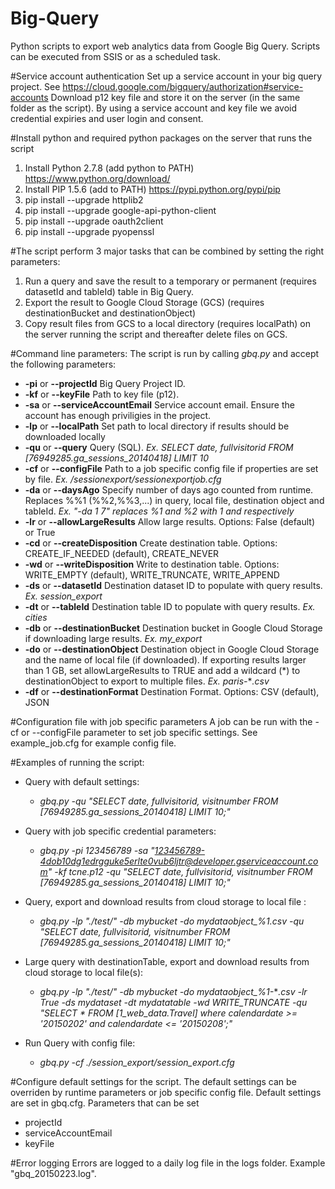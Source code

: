 # Big-Query
Python scripts to export web analytics data from Google Big Query. Scripts can be executed from SSIS or as a scheduled task.

#Service account authentication
Set up a service account in your big query project. See https://cloud.google.com/bigquery/authorization#service-accounts
Download p12 key file and store it on the server (in the same folder as the script). By using a service account and key file we avoid credential expiries and user login and consent.

#Install python and required python packages on the server that runs the script
1.	Install Python 2.7.8 (add python to PATH) https://www.python.org/download/
2.	Install PIP 1.5.6 (add to PATH) https://pypi.python.org/pypi/pip
3.	pip install --upgrade httplib2
4.	pip install --upgrade google-api-python-client
5.  pip install --upgrade oauth2client
6.  pip install --upgrade pyopenssl

#The script perform 3 major tasks that can be combined by setting the right parameters:
1. Run a query and save the result to a temporary or permanent (requires datasetId and tableId) table in Big Query.
2. Export the result to Google Cloud Storage (GCS) (requires destinationBucket and destinationObject)
3. Copy result files from GCS to a local directory (requires localPath) on the server running the script and thereafter delete files on GCS.

#Command line parameters:
The script is run by calling *gbq.py* and accept the following parameters:
- **-pi** or **--projectId** Big Query Project ID.
- **-kf** or **--keyFile** Path to key file (p12).
- **-sa** or **--serviceAccountEmail** Service account email. Ensure the account has enough priviligies in the project.
- **-lp** or **--localPath** Set path to local directory if results should be downloaded locally
- **-qu** or **--query** Query (SQL). *Ex. SELECT date, fullvisitorid FROM [76949285.ga_sessions_20140418] LIMIT 10*
- **-cf** or **--configFile** Path to a job specific config file if properties are set by file. *Ex. /sessionexport/sessionexportjob.cfg*
- **-da** or **--daysAgo** Specify number of days ago counted from runtime. Replaces %%1 (%%2,%%3,...) in query, local file, destination object and tableId. *Ex. "-da 1 7" replaces %1 and %2 with 1 and respectively*
- **-lr** or **--allowLargeResults** Allow large results. Options: False (default) or True
- **-cd** or **--createDisposition** Create destination table. Options: CREATE_IF_NEEDED (default), CREATE_NEVER
- **-wd** or **--writeDisposition** Write to destination table. Options: WRITE_EMPTY (default), WRITE_TRUNCATE, WRITE_APPEND
- **-ds** or **--datasetId** Destination dataset ID to populate with query results. *Ex. session_export*
- **-dt** or **--tableId** Destination table ID to populate with query results. *Ex. cities*
- **-db** or **--destinationBucket** Destination bucket in Google Cloud Storage if downloading large results. *Ex. my_export*
- **-do** or **--destinationObject** Destination object in Google Cloud Storage and the name of local file (if downloaded). If exporting results larger than 1 GB, set allowLargeResults to TRUE and add a wildcard (\*) to destinationObject to export to multiple files. *Ex. paris-*\**.csv*
- **-df** or **--destinationFormat** Destination Format. Options: CSV (default), JSON

#Configuration file with job specific parameters
A job can be run with the -cf or --configFile parameter to set job specific settings. See example_job.cfg for example config file.

#Examples of running the script:
- Query with default settings: 
  - *gbq.py -qu "SELECT date, fullvisitorid, visitnumber FROM [76949285.ga_sessions_20140418] LIMIT 10;"*

- Query with job specific credential parameters: 
  - *gbq.py -pi 123456789 -sa "123456789-4dob10dg1edrgguke5erlte0vub6ljtr@developer.gserviceaccount.com" -kf tcne.p12 -qu "SELECT date, fullvisitorid, visitnumber FROM [76949285.ga_sessions_20140418] LIMIT 10;"*

- Query, export and download results from cloud storage to local file : 
  - *gbq.py -lp "./test/" -db mybucket -do mydataobject_%1.csv -qu "SELECT date, fullvisitorid, visitnumber FROM [76949285.ga_sessions_20140418] LIMIT 10;"*

- Large query with destinationTable, export and download results from cloud storage to local file(s): 
  - *gbq.py -lp "./test/"  -db mybucket -do mydataobject_%1-*\**.csv -lr True -ds mydataset -dt mydatatable -wd WRITE_TRUNCATE -qu "SELECT * FROM [1_web_data.Travel] where calendardate >= '20150202' and calendardate <= '20150208';"*

- Run Query with config file: 
  - *gbq.py -cf ./session_export/session_export.cfg*

#Configure default settings for the script.
The default settings can be overriden by runtime parameters or job specific config file. Default settings are set in gbq.cfg. Parameters that can be set
- projectId
- serviceAccountEmail
- keyFile

#Error logging
Errors are logged to a daily log file in the logs folder. Example "gbq_20150223.log".
